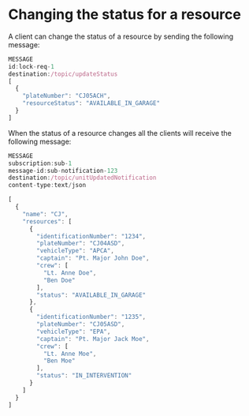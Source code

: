 # Changing the status for a resource

A client can change the status of a resource by sending the following message:

``` javascript
MESSAGE
id:lock-req-1
destination:/topic/updateStatus
[
  {
    "plateNumber": "CJ05ACH",
    "resourceStatus": "AVAILABLE_IN_GARAGE"
  }
]
```

When the status of a resource changes all the clients will receive the following message:

``` javascript
MESSAGE
subscription:sub-1
message-id:sub-notification-123
destination:/topic/unitUpdatedNotification
content-type:text/json

[
  {
    "name": "CJ",
    "resources": [
      {
        "identificationNumber": "1234",
        "plateNumber": "CJ04ASD",
        "vehicleType": "APCA",
        "captain": "Pt. Major John Doe",
        "crew": [
          "Lt. Anne Doe",
          "Ben Doe"
        ],
        "status": "AVAILABLE_IN_GARAGE"
      },
      {
        "identificationNumber": "1235",
        "plateNumber": "CJ05ASD",
        "vehicleType": "EPA",
        "captain": "Pt. Major Jack Moe",
        "crew": [
          "Lt. Anne Moe",
          "Ben Moe"
        ],
        "status": "IN_INTERVENTION"
      }
    ]
  }
]
```
